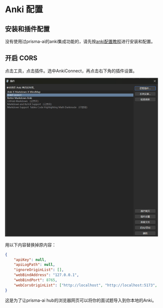 # Anki 配置

## 安装和插件配置

没有使用过prisma-ai的anki集成功能的，请先按[anki配置教程](../教程：7、面试题库和%20anki集成教程.md)进行安装和配置。

## 开启 CORS

点击工具，点击插件。选中AnkiConnect，再点击右下角的插件设置。

![image-20250801081637276](./assets/image-20250801081637276.png)

用以下内容替换掉原内容：

```json
{
	"apiKey": null,
	"apiLogPath": null,
	"ignoreOriginList": [],
	"webBindAddress": "127.0.0.1",
	"webBindPort": 8765,
	"webCorsOriginList": ["http://localhost", "http://localhost:5173", "https://pinkprisma.com","https://www.pinkprisma.com"]
}
```

这是为了让prisma-ai hub的浏览器网页可以将你的面试题导入到你本地的Anki。

